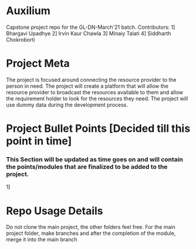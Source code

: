 # Auxilium

Capstone project repo for the GL-DN-March'21 batch. 
Contributors:
1] Bhargavi Upadhye
2] Irvin Kaur Chawla
3] Minaiy Talati
4] Siddharth Chokroborti

# Project Meta

The project is focused around connecting the resource provider to the person in need.
The project will create a platform that will allow the resource provider to broadcast the resources available to them and allow the requirement holder to look for the resources they need.
The project will use dummy data during the development process.

# Project Bullet Points [Decided till this point in time]
### This Section will be updated as time goes on and will contain the points/modules that are finalized to be added to the project.

1]

# Repo Usage Details
Do not clone the main project, the other folders feel free.
For the main project folder, make branches and after the completion of the module, merge it into the main branch